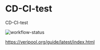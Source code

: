 # CD-CI-test
CD-CI-test

![workflow-status](https://github.com/onsimini/CD-CI-test/workflows/build/badge.svg?branch=fpga)

https://veripool.org/guide/latest/index.html

